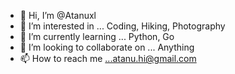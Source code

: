 - 👋 Hi, I’m @Atanuxl
- 👀 I’m interested in ... Coding, Hiking, Photography 
- 🌱 I’m currently learning ... Python, Go
- 💞️ I’m looking to collaborate on ... Anything 
- 📫 How to reach me ...atanu.hi@gmail.com 

<!---
Atanuxl/Atanuxl is a ✨ special ✨ repository because its `README.md` (this file) appears on your GitHub profile.
You can click the Preview link to take a look at your changes.
--->
